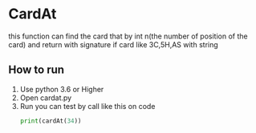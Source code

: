 # CardAt
this function can find the card that by int n(the number of position of the card)
and return with signature if card like 3C,5H,AS with string    

## How to run
1. Use python 3.6 or Higher
2. Open cardat.py
3. Run you can test by call like this on code
    ```python
    print(cardAt(34))
    ```